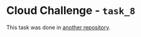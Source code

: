 # Cloud Challenge - `task_8`

This task was done in [another repository](https://github.com/dribmai/dareit-task-final).
